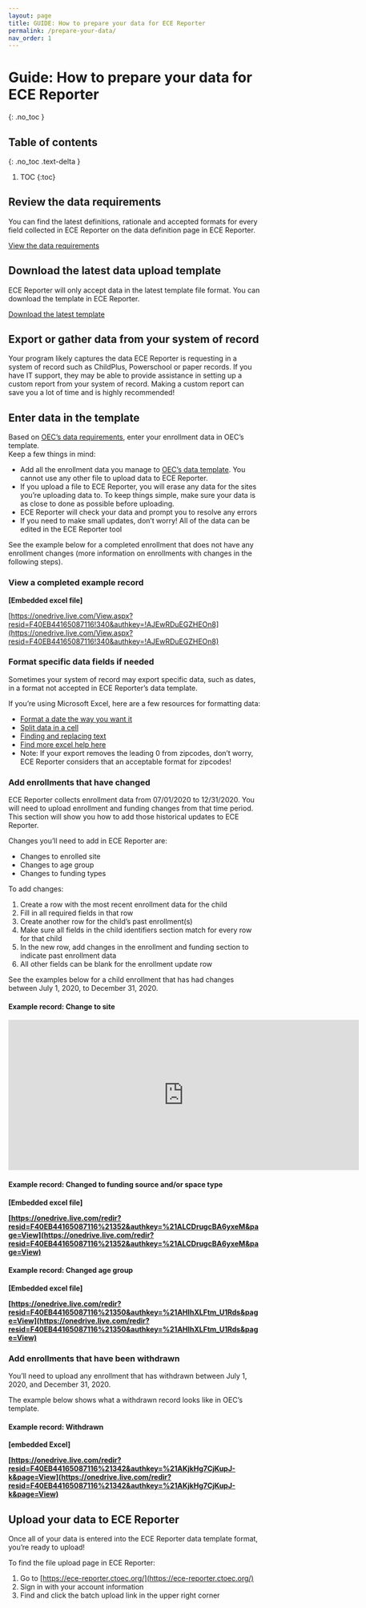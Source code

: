 ```yaml
---
layout: page
title: GUIDE: How to prepare your data for ECE Reporter
permalink: /prepare-your-data/
nav_order: 1
---
```




# Guide: How to prepare your data for ECE Reporter
{: .no_toc }

## Table of contents
{: .no_toc .text-delta }

1. TOC
{:toc}


## Review the data requirements

You can find the latest definitions, rationale and accepted formats for every field collected in ECE Reporter on the data definition page in ECE Reporter.

[View the data requirements](https://ece-reporter.ctoec.org/data-requirements)


## Download the latest data upload template

ECE Reporter will only accept data in the latest template file format. You can download the template in ECE Reporter.

[Download the latest template](https://ece-reporter.ctoec.org/template)


## Export or gather data from your system of record

Your program likely captures the data ECE Reporter is requesting in a system of record such as ChildPlus, Powerschool or paper records. If you have IT support, they may be able to provide assistance in setting up a custom report from your system of record. Making a custom report can save you a lot of time and is highly recommended!


## Enter data in the template

Based on [OEC’s data requirements](https://ece-reporter.ctoec.org/data-requirements), enter your enrollment data in OEC’s template.  \
Keep a few things in mind:



*   Add all the enrollment data you manage to [OEC’s data template](https://ece-reporter.ctoec.org/template). You cannot use any other file to upload data to ECE Reporter.
*   If you upload a file to ECE Reporter, you will erase any data for the sites you’re uploading data to. To keep things simple, make sure your data is as close to done as possible before uploading.
*   ECE Reporter will check your data and prompt you to resolve any errors
*   If you need to make small updates, don’t worry! All of the data can be edited in the ECE Reporter tool 


See the example below for a completed enrollment that does not have any enrollment changes (more information on enrollments with changes in the following steps).


### View a completed example record

**[Embedded excel file]**

[https://onedrive.live.com/View.aspx?resid=F40EB44165087116!340&authkey=!AJEwRDuEGZHEOn8](https://onedrive.live.com/View.aspx?resid=F40EB44165087116!340&authkey=!AJEwRDuEGZHEOn8)


### Format specific data fields if needed

Sometimes your system of record may export specific data, such as dates,  in a format not accepted in ECE Reporter’s data template. 

If you’re using Microsoft Excel, here are a few resources for formatting data:



*   [Format a date the way you want it](https://support.microsoft.com/en-us/office/format-a-date-the-way-you-want-8e10019e-d5d8-47a1-ba95-db95123d273e)
*   [Split data in a cell](https://support.microsoft.com/en-us/office/split-a-cell-f1804d0c-e180-4ed0-a2ae-973a0b7c6a23)
*   [Finding and replacing text](https://support.microsoft.com/en-us/office/find-or-replace-text-and-numbers-on-a-worksheet-0e304ca5-ecef-4808-b90f-fdb42f892e90#ID0EACAAA=Windows)
*   [Find more excel help here](https://support.microsoft.com/en-us/excel)
*   Note: If your export removes the leading 0 from zipcodes, don’t worry, ECE Reporter considers that an acceptable format for zipcodes!


### Add enrollments that have changed

ECE Reporter collects enrollment data from 07/01/2020 to 12/31/2020. You will need to upload enrollment and funding changes from that time period. This section will show you how to add those historical updates to ECE Reporter.

Changes you’ll need to add in ECE Reporter are:



*   Changes to enrolled site
*   Changes to age group
*   Changes to funding types

To add changes:



1. Create a row with the most recent enrollment data for the child
2. Fill in all required fields in that row
3. Create another row for the child’s past enrollment(s)
4. Make sure all fields in the child identifiers section match for every row for that child
5. In the new row, add changes in the enrollment and funding section to indicate past enrollment data
6. All other fields can be blank for the enrollment update row

See the examples below for a child enrollment that has had changes between July 1, 2020, to December 31, 2020.


#### Example record: Change to site

<iframe width="700" height="300" frameborder="0" scrolling="no" src="https://onedrive.live.com/embed?resid=F40EB44165087116%21348&authkey=%21ALWXGbSgozgNAqQ&em=2&wdAllowInteractivity=False&AllowTyping=True&ActiveCell='Sheet1'!A1&wdHideHeaders=True&wdDownloadButton=True&wdInConfigurator=True"></iframe>


#### Example record: Changed to funding source and/or space type

**[Embedded excel file]**

**[https://onedrive.live.com/redir?resid=F40EB44165087116%21352&authkey=%21ALCDrugcBA6yxeM&page=View](https://onedrive.live.com/redir?resid=F40EB44165087116%21352&authkey=%21ALCDrugcBA6yxeM&page=View)**


#### Example record: Changed age group

**[Embedded excel file]**

**[https://onedrive.live.com/redir?resid=F40EB44165087116%21350&authkey=%21AHIhXLFtm_U1Rds&page=View](https://onedrive.live.com/redir?resid=F40EB44165087116%21350&authkey=%21AHIhXLFtm_U1Rds&page=View)**


### Add enrollments that have been withdrawn

You’ll need to upload any enrollment that has withdrawn between July 1, 2020, and December 31, 2020. 

The example below shows what a withdrawn record looks like in OEC’s template. 


#### Example record: Withdrawn

**[embedded Excel]**

**[https://onedrive.live.com/redir?resid=F40EB44165087116%21342&authkey=%21AKjkHg7CjKupJ-k&page=View](https://onedrive.live.com/redir?resid=F40EB44165087116%21342&authkey=%21AKjkHg7CjKupJ-k&page=View)**


## Upload your data to ECE Reporter

Once all of your data is entered into the ECE Reporter data template format, you’re ready to upload!

To find the file upload page in ECE Reporter:



1. Go to [https://ece-reporter.ctoec.org/](https://ece-reporter.ctoec.org/)
2. Sign in with your account information
3. Find and click the batch upload link in the upper right corner

